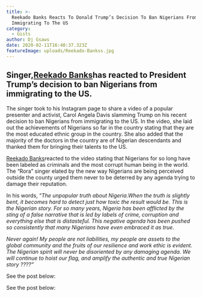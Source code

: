 ```yaml
---
title: >-
  Reekado Banks Reacts To Donald Trump’s Decision To Ban Nigerians From
  Immigrating To The US
category:
  - Gists
author: Dj Gsaws
date: 2020-02-11T16:40:37.323Z
featureImage: uploads/Reekado-Bankss.jpg
---
```

## **Singer,[Reekado Banks](https://tooxclusive.com/tag/reekado-banks/)has reacted to President Trump’s decision to ban Nigerians from immigrating to the US.**

The singer took to his Instagram page to share a video of a popular presenter and activist, Carol Angela Davis slamming Trump on his recent decision to ban Nigerians from immigrating to the US. In the video, she laid out the achievements of Nigerians so far in the country stating that they are the most educated ethnic group in the country. She also added that the majority of the doctors in the country are of Nigerian descendants and thanked them for bringing their talents to the US.

[Reekado Banks](https://tooxclusive.com/tag/reekado-banks/)reacted to the video stating that Nigerians for so long have been labeled as criminals and the most corrupt human being in the world. The “Rora” singer elated by the new way Nigerians are being perceived outside the county urged them never to be deterred by any agenda trying to damage their reputation.

In his words, “*The unpopular truth about Nigeria.When the truth is slightly bent, it becomes hard to detect just how toxic the result would be. This is the Nigerian story. For so many years, Nigeria has been afflicted by the sting of a false narrative that is led by labels of crime, corruption and everything else that is distasteful. This negative agenda has been pushed so consistently that many Nigerians have even embraced it as true.*

*Never again! My people are not liabilities, my people are assets to the global community and the fruits of our resilience and work ethic is evident. The Nigerian spirit will never be disoriented by any damaging agenda. We will continue to hoist our flag, and amplify the authentic and true Nigerian story ????”*

See the post below:

See the post below:
